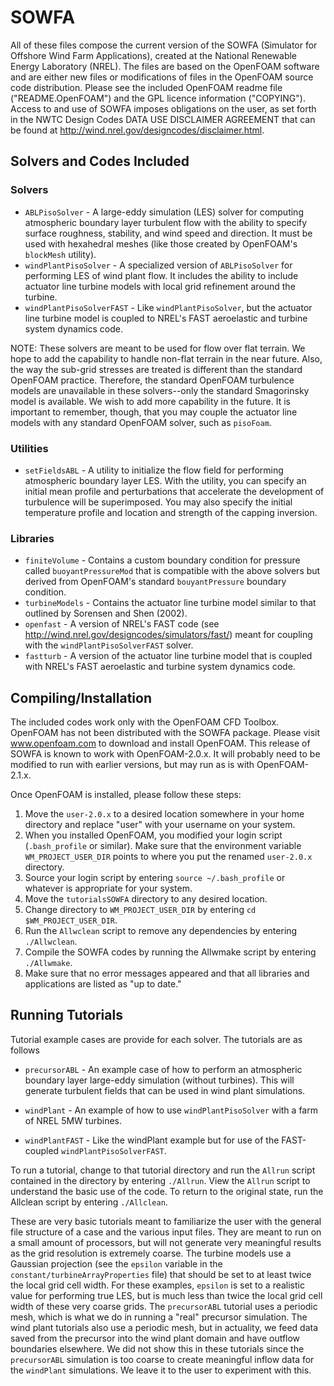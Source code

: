 SOWFA
=====

All of these files compose the current version of the SOWFA (Simulator for 
Offshore Wind Farm Applications), created at the National Renewable Energy 
Laboratory (NREL).  The files are based on the OpenFOAM software and are 
either new files or modifications of files in the OpenFOAM source code 
distribution. Please see the included OpenFOAM readme file 
("README.OpenFOAM") and the GPL licence information ("COPYING"). Access
to and use of SOWFA imposes obligations on the user, as set forth in the 
NWTC Design Codes DATA USE DISCLAIMER AGREEMENT that can be found at
<http://wind.nrel.gov/designcodes/disclaimer.html>.


## Solvers and Codes Included

### Solvers
  * `ABLPisoSolver` - A large-eddy simulation (LES) solver for computing
    atmospheric boundary layer turbulent flow with the ability to
    specify surface roughness, stability, and wind speed and direction.
    It must be used with hexahedral meshes (like those created by
    OpenFOAM's `blockMesh` utility).
  * `windPlantPisoSolver` - A specialized version of `ABLPisoSolver` for
    performing LES of wind plant flow.  It includes the ability to
    include actuator line turbine models with local grid refinement
    around the turbine.
  * `windPlantPisoSolverFAST` - Like `windPlantPisoSolver`, but the actuator
    line turbine model is coupled to NREL's FAST aeroelastic and turbine
    system dynamics code.
    
NOTE:  These solvers are meant to be used for flow over flat terrain.
We hope to add the capability to handle non-flat terrain in the near
future.  Also, the way the sub-grid stresses are treated is different
than the standard OpenFOAM practice.  Therefore, the standard OpenFOAM
turbulence models are unavailable in these solvers--only the standard
Smagorinsky model is available.  We wish to add more capability in the
future.  It is important to remember, though, that you may couple the
actuator line models with any standard OpenFOAM solver, such as `pisoFoam`.

### Utilities
  * `setFieldsABL` - A utility to initialize the flow field for performing
    atmospheric boundary layer LES.  With the utility, you can specify
    an initial mean profile and perturbations that accelerate the
    development of turbulence will be superimposed.  You may also 
    specify the initial temperature profile and location and strength
    of the capping inversion.

### Libraries
  * `finiteVolume` - Contains a custom boundary condition for pressure
    called `buoyantPressureMod` that is compatible with the above solvers 
    but derived from OpenFOAM's standard `bouyantPressure` boundary
    condition.
  * `turbineModels` - Contains the actuator line turbine model similar
    to that outlined by Sorensen and Shen (2002).
  * `openfast` - A version of NREL's FAST code (see 
    http://wind.nrel.gov/designcodes/simulators/fast/) meant for
    coupling with the `windPlantPisoSolverFAST` solver.
  * `fastturb` - A version of the actuator line turbine model that
    is coupled with NREL's FAST aeroelastic and turbine system
    dynamics code.


## Compiling/Installation
The included codes work only with the OpenFOAM CFD Toolbox.  OpenFOAM has
not been distributed with the SOWFA package.  Please visit www.openfoam.com
to download and install OpenFOAM.  This release of SOWFA is known to work
with OpenFOAM-2.0.x.  It will probably need to be modified to run with
earlier versions, but may run as is with OpenFOAM-2.1.x.

Once OpenFOAM is installed, please follow these steps:

1.  Move the `user-2.0.x` to a desired location somewhere in your home
    directory and replace "user" with your username on your system.
2.  When you installed OpenFOAM, you modified your login script
    (`.bash_profile` or similar).  Make sure that the environment variable
    `WM_PROJECT_USER_DIR` points to where you put the renamed `user-2.0.x`
    directory.
3.  Source your login script by entering `source ~/.bash_profile` or 
    whatever is appropriate for your system.
3.  Move the `tutorialsSOWFA` directory to any desired location.
4.  Change directory to `WM_PROJECT_USER_DIR` by entering
    `cd $WM_PROJECT_USER_DIR`.
5.  Run the `Allwclean` script to remove any dependencies by entering
    `./Allwclean`.
6.  Compile the SOWFA codes by running the Allwmake script by entering
    `./Allwmake`.
7.  Make sure that no error messages appeared and that all libraries
    and applications are listed as "up to date."


## Running Tutorials
Tutorial example cases are provide for each solver. The tutorials are
as follows

  * `precursorABL` - An example case of how to perform an atmospheric
    boundary layer large-eddy simulation (without turbines).  This
    will generate turbulent fields that can be used in wind plant
    simulations.

  * `windPlant` - An example of how to use `windPlantPisoSolver` with
    a farm of NREL 5MW turbines.

  * `windPlantFAST` - Like the windPlant example but for use of the
    FAST-coupled `windPlantPisoSolverFAST`.

To run a tutorial, change to that tutorial directory and run the
`Allrun` script contained in the directory by entering `./Allrun`.  View
the `Allrun` script to understand the basic use of the code. To return
to the original state, run the Allclean script by entering `./Allclean`.

These are very basic tutorials meant to familiarize the user with the
general file structure of a case and the various input files.  They
are meant to run on a small amount of processors, but will not
generate very meaningful results as the grid resolution is extremely
coarse.  The turbine models use a Gaussian projection (see the
`epsilon` variable in the `constant/turbineArrayProperties` file) that
should be set to at least twice the local grid cell width.  For these
examples, `epsilon` is set to a realistic value for performing true
LES, but is much less than twice the local grid cell width of these
very coarse grids.  The `precursorABL` tutorial uses a periodic mesh,
which is what we do in running a "real" precursor simulation. The
wind plant tutorials also use a periodic mesh, but in actuality, we
feed data saved from the precursor into the wind plant domain and
have outflow boundaries elsewhere.  We did not show this in these
tutorials since the `precursorABL` simulation is too coarse to create
meaningful inflow data for the `windPlant` simulations.  We leave it to
the user to experiment with this.

